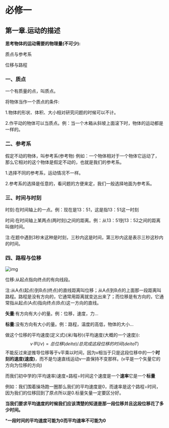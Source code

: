 # 必修一

##                        **第一章.运动的描述**

**思考物体的运动需要的物理量(不可少):**

质点与参考系

位移与路程

### **一、质点**

一个有质量的点，叫质点。

将物体当作一个质点的条件:

1.物体的形状、体积、大小相对研究问题的时候可以不计。

2.作平动的物体可以当质点。例：当一个木箱从斜坡上面滚下时，物体的运动都是一样的。

### **二、参考系**

假定不动的物体，叫参考系(参考物) 例如：一个物体相对于一个物体它运动了，那么它相对的这个物体是假定不动的，也就是我们的参考系。

1.选择不同的参考系，运动情况不一样。

2.参考系的选择是任意的，看问题的方便来定，我们一般选择地面为参考系。

### **三、时间与时刻**

时刻:在时间轴上的一点。例：现在是13：51，这是指13：51这一时刻

时间:在时间轴上某两点(两时刻)之间的距离。例：从13：51到13：52之间的距离叫做时间。

注:在题中遇到3秒末这种是时刻，三秒内这是时间，第三秒内这是表示三秒这秒内的时间。

### **四、路程与位移**

![img](F:\有道云笔记\qq31BDEC0D05E5A1626E555CD1BA33D617\d34ba36641fc42d1a2fe9bfb78b0a170\cb450903147749dfa10591c03abd0f07.jpg)

位移:从起点指向终点的有向线段。

注:从A点(起点)到B点(终点)的直线距离叫位移；从A点到B点的上面那一段距离叫路程。路程是没有方向的，它通常用距离就变达出来了；而位移是有方向的，它通常指从起点(A点)指向终点(B点)这一方向的直线。

**矢量**:有方向有大小的量。例：位移，速度，力...

**标量**:没有方向有大小的量。例：路程，温度的高低，物体的大小...

做这个位移的平均速度(定义式)(米/每秒)(平均速度(大概的一个速度)):
$$
v平(/v) = 总位移(deita )/总完成这段位移的时间(deita T)
$$
不能反过来逆推导位移等于v平乘以时间，因为v相当于只是这段位移中的一个**时刻的速度(速度)**，而不是匀速直线运动v一直保持不变那样。(v平是一个矢量它的方向为位移的方向)

而我们初中学的(平均速率)速度=路程÷时间这个速度是一个**速率**它是一个**标量**

例如：我们围着操场跑一圈那么我们的平均速度是0，而速率是这个路程÷时间，因为我们的位移回到了原点所以是0.标量矢量一定要区分好。

**当我们要求平均速度的时候我们应该清楚的知道是那一段位移并且这段位移花了多少时间。**

***一段时间的平均速度可能为0而平均速率不可能为0**

